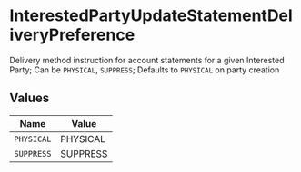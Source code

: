 # InterestedPartyUpdateStatementDeliveryPreference

Delivery method instruction for account statements for a given Interested Party; Can be `PHYSICAL`, `SUPPRESS`; Defaults to `PHYSICAL` on party creation


## Values

| Name       | Value      |
| ---------- | ---------- |
| `PHYSICAL` | PHYSICAL   |
| `SUPPRESS` | SUPPRESS   |